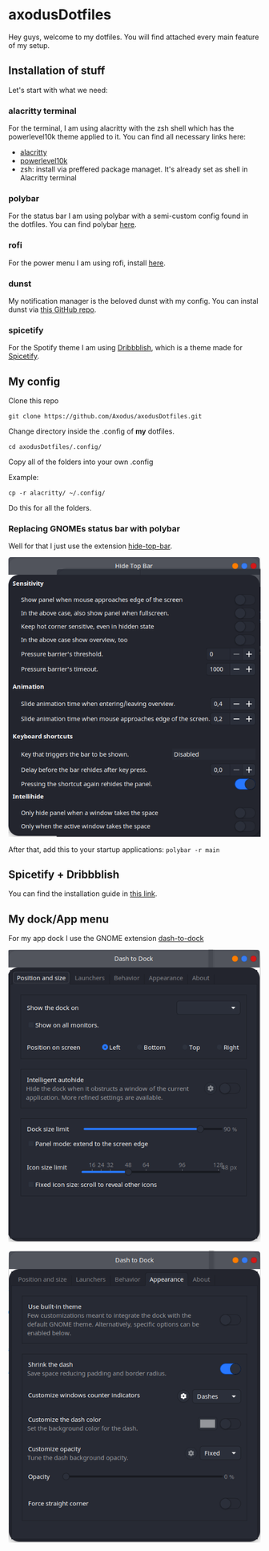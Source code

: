 # axodusDotfiles

Hey guys, welcome to my dotfiles. You will find attached every main feature of my setup.

## Installation of stuff

Let's start with what we need:

### alacritty terminal
For the terminal, I am using alacritty with the zsh shell which has the powerlevel10k theme applied to it.
You can find all necessary links here:
* <a href="https://github.com/alacritty/alacritty">alacritty</a>
* <a href="https://github.com/romkatv/powerlevel10k">powerlevel10k</a>
* zsh: install via preffered package managet. It's already set as shell in Alacritty terminal

### polybar
For the status bar I am using polybar with a semi-custom config found in the dotfiles. 
You can find polybar <a href="https://github.com/polybar/polybar">here</a>.

### rofi
For the power menu I am using rofi, install <a href="https://github.com/davatorium/rofi">here</a>.

### dunst
My notification manager is the beloved dunst with my config. You can instal dunst via <a href="https://github.com/dunst-project/dunst">this GitHub repo</a>.

### spicetify
For the Spotify theme I am using <a href="https://github.com/morpheusthewhite/spicetify-themes/tree/master/Dribbblish">Dribbblish</a>, which is a theme made for <a href="https://github.com/khanhas/spicetify-cli"> Spicetify</a>.

## My config
Clone this repo

```
git clone https://github.com/Axodus/axodusDotfiles.git
```

Change directory inside the .config of **my** dotfiles.

```
cd axodusDotfiles/.config/
```

Copy all of the folders into your own .config

Example:
```
cp -r alacritty/ ~/.config/
```
Do this for all the folders.

### Replacing GNOMEs status bar with polybar
Well for that I just use the extension <a href="https://extensions.gnome.org/extension/545/hide-top-bar/">hide-top-bar</a>.


![Settings for the extension](https://github.com/Axodus/axodusDotfiles/blob/master/Pics/hideTB.png)

After that, add this to your startup applications: `polybar -r main`

## Spicetify + Dribbblish
You can find the installation guide in <a href="https://github.com/khanhas/spicetify-cli/wiki/Installation">this link</a>.

## My dock/App menu
For my app dock I use the GNOME extension <a href="https://extensions.gnome.org/extension/307/dash-to-dock/">dash-to-dock</a>


![Configuration for dash-to-dock: Position and Size](https://github.com/Axodus/axodusDotfiles/blob/master/Pics/dockPOS.png)

![Configuration for dash-to-dock: Appearance](https://github.com/Axodus/axodusDotfiles/blob/master/Pics/dockAppearance.png)
